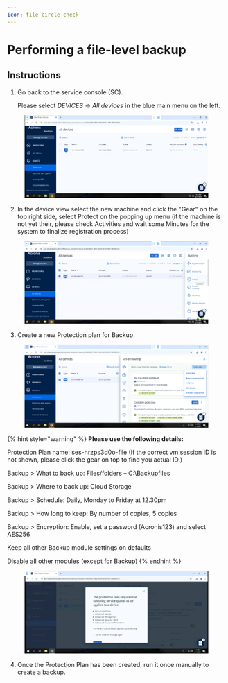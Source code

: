 ```yaml
---
icon: file-circle-check
---
```


# Performing a file-level backup

## Instructions



1.  Go back to the service console (SC).

    Please select _DEVICES_ -> _All devices_ in the blue main menu on the left.

<figure><img src="../../.gitbook/assets/image (18) (1) (1).png" alt=""><figcaption></figcaption></figure>

2. In the device view select the new machine and click the "Gear" on the top right side, select Protect on the popping up menu (if the machine is not yet their, please check Activities and wait some Minutes for the system to finalize registration process)

<figure><img src="../../.gitbook/assets/image (19) (1) (1).png" alt=""><figcaption></figcaption></figure>

3. Create a new Protection plan for Backup.

<figure><img src="../../.gitbook/assets/image (20) (1) (1).png" alt=""><figcaption></figcaption></figure>

{% hint style="warning" %}
**Please use the following details:**

Protection Plan name: ses-hrzps3d0o-file (If the correct vm session ID is not shown, please click the gear on top to find you actual ID.)

Backup > What to back up: Files/folders – C:\Backupfiles

Backup > Where to back up: Cloud Storage

Backup > Schedule: Daily, Monday to Friday at 12.30pm

Backup > How long to keep: By number of copies, 5 copies

Backup > Encryption: Enable, set a password (Acronis123) and select AES256

Keep all other Backup module settings on defaults

Disable all other modules (except for Backup)
{% endhint %}

<figure><img src="../../.gitbook/assets/image (21) (1) (1).png" alt=""><figcaption></figcaption></figure>

4. Once the Protection Plan has been created, run it once manually to create a backup.

